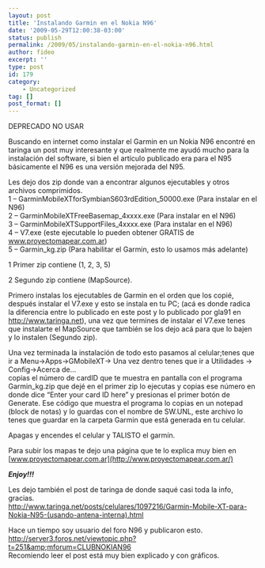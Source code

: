 ```yaml
---
layout: post
title: 'Instalando Garmin en el Nokia N96'
date: '2009-05-29T12:00:38-03:00'
status: publish
permalink: /2009/05/instalando-garmin-en-el-nokia-n96.html
author: fideo
excerpt: ''
type: post
id: 179
category:
    - Uncategorized
tag: []
post_format: []
---
```

DEPRECADO NO USAR

Buscando en internet como instalar el Garmin en un Nokia N96 encontré en taringa un post muy interesante y que realmente me ayudó mucho para la instalación del software, si bien el artículo publicado era para el N95 básicamente el N96 es una versión mejorada del N95.

Les dejo dos zip donde van a encontrar algunos ejecutables y otros archivos comprimidos.  
1 – GarminMobileXTforSymbianS603rdEdition\_50000.exe (Para instalar en el N96)  
2 – GarminMobileXTFreeBasemap\_4xxxx.exe (Para instalar en el N96)  
3 – GarminMobileXTSupportFiles\_4xxxx.exe (Para instalar en el N96)  
4 – V7.exe (este ejecutable lo pueden obtener GRATIS de www.proyectomapear.com.ar)  
5 – Garmin\_kg.zip (Para habilitar el Garmin, esto lo usamos más adelante)

1 Primer zip contiene (1, 2, 3, 5)

2 Segundo zip contiene (MapSource).

Primero instalas los ejecutables de Garmin en el orden que los copié, después instalar el V7.exe y esto se instala en tu PC; (acá es donde radica la diferencia entre lo publicado en este post y lo publicado por gla91 en http://www.taringa.net), una vez que termines de instalar el V7.exe tenes que instalarte el MapSource que también se los dejo acá para que lo bajen y lo instalen (Segundo zip).

Una vez terminada la instalación de todo esto pasamos al celular;tenes que ir a Menu-&gt;Apps-&gt;GMobileXT-&gt; Una vez dentro tenes que ir a Utilidades -&gt; Config-&gt;Acerca de…  
copias el número de cardID que te muestra en pantalla con el programa Garmin\_kg.zip que dejé en el primer zip lo ejecutas y copias ese número en donde dice “Enter your card ID here” y presionas el primer botón de Generate. Ese código que muestra el programa lo copias en un notepad (block de notas) y lo guardas con el nombre de SW.UNL, este archivo lo tenes que guardar en la carpeta Garmin que está generada en tu celular.

Apagas y encendes el celular y TALISTO el garmín.

Para subir los mapas te dejo una página que te lo explica muy bien en [www.proyectomapear.com.ar](http://www.proyectomapear.com.ar/)

***Enjoy!!!***

Les dejo también el post de taringa de donde saqué casi toda la info, gracias.  
http://www.taringa.net/posts/celulares/1097216/Garmin-Mobile-XT-para-Nokia-N95-(usando-antena-interna).html

Hace un tiempo soy usuario del foro N96 y publicaron esto.  
http://server3.foros.net/viewtopic.php?t=251&amp;mforum=CLUBNOKIAN96  
Recomiendo leer el post está muy bien explicado y con gráficos.
